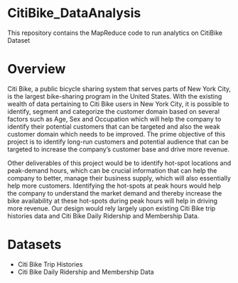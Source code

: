 # CitiBike_DataAnalysis
This repository contains the MapReduce code to run analytics on CitiBike Dataset

Overview
=======

Citi Bike, a public bicycle sharing system that serves parts of New York City, is the largest bike-sharing program in the United States. With the existing wealth of data pertaining to Citi Bike users in New York City, it is possible to identify, segment and categorize the customer domain based on several factors such as Age, Sex and Occupation which will help the company to identify their potential customers that can be targeted and also the weak customer domain which needs to be improved. The prime objective of this project is to identify long-run customers and potential audience that can be targeted to increase the company’s customer base and drive more revenue. 

Other deliverables of this project would be to identify hot-spot locations and peak-demand hours, which can be crucial information that can help the company to better, manage their business supply, which will also essentially help more customers. Identifying the hot-spots at peak hours would help the company to understand the market demand and thereby increase the bike availability at these hot-spots during peak hours will help in driving more revenue. Our design would rely largely upon existing Citi Bike trip histories data and Citi Bike Daily Ridership and Membership Data.


Datasets
=======

* Citi Bike Trip Histories
* Citi Bike Daily Ridership and Membership Data

